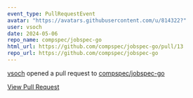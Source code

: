 ```yaml
---
event_type: PullRequestEvent
avatar: "https://avatars.githubusercontent.com/u/814322?"
user: vsoch
date: 2024-05-06
repo_name: compspec/jobspec-go
html_url: https://github.com/compspec/jobspec-go/pull/13
repo_url: https://github.com/compspec/jobspec-go
---
```


<a href='https://github.com/vsoch' target='_blank'>vsoch</a> opened a pull request to <a href='https://github.com/compspec/jobspec-go' target='_blank'>compspec/jobspec-go</a>

<a href='https://github.com/compspec/jobspec-go/pull/13' target='_blank'>View Pull Request</a>